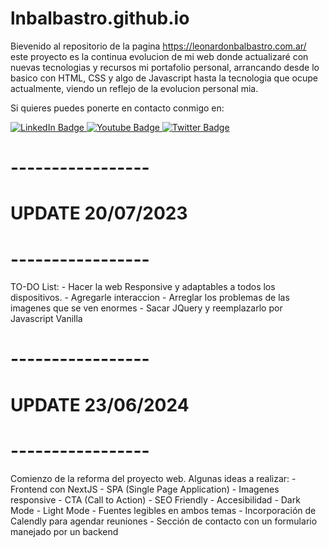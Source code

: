 # lnbalbastro.github.io
Bievenido al repositorio de la pagina https://leonardonbalbastro.com.ar/ este proyecto es la continua evolucion de mi web donde actualizaré con nuevas tecnologias y recursos mi portafolio personal, arrancando desde lo basico con HTML, CSS y algo de Javascript hasta la tecnologia que ocupe actualmente, viendo un reflejo de la evolucion personal mia.

Si quieres puedes ponerte en contacto conmigo en:
<div id="badges">
  <a href="your-linkedin-URL">
    <img src="https://img.shields.io/badge/LinkedIn-blue?style=for-the-badge&logo=linkedin&logoColor=white" alt="LinkedIn Badge"/>
  </a>
  <a href="your-youtube-URL">
    <img src="https://img.shields.io/badge/YouTube-red?style=for-the-badge&logo=youtube&logoColor=white" alt="Youtube Badge"/>
  </a>
  <a href="your-twitter-URL">
    <img src="https://img.shields.io/badge/Twitter-blue?style=for-the-badge&logo=twitter&logoColor=white" alt="Twitter Badge"/>
  </a>
</div>

# -----------------
# UPDATE 20/07/2023
# -----------------

TO-DO List:
    - Hacer la web Responsive y adaptables a todos los dispositivos.
    - Agregarle interaccion
    - Arreglar los problemas de las imagenes que se ven enormes
    - Sacar JQuery y reemplazarlo por Javascript Vanilla

# -----------------
# UPDATE 23/06/2024
# -----------------
Comienzo de la reforma del proyecto web.
Algunas ideas a realizar:
    - Frontend con NextJS
    - SPA (Single Page Application)
    - Imagenes responsive
    - CTA (Call to Action)
    - SEO Friendly
    - Accesibilidad
    - Dark Mode
    - Light Mode
    - Fuentes legibles en ambos temas
    - Incorporación de Calendly para agendar reuniones
    - Sección de contacto con un formulario manejado por un backend